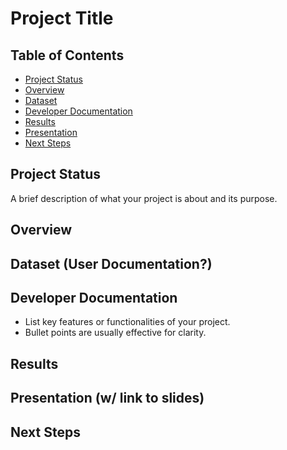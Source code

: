 # Project Title

## Table of Contents
- [Project Status](#project-status)
- [Overview](#overview)
- [Dataset](#dataset)
- [Developer Documentation](#developer-documentation)
- [Results](#results)
- [Presentation](#presentation)
- [Next Steps](#next-steps)

## Project Status 
A brief description of what your project is about and its purpose.

## Overview 

## Dataset (User Documentation?)

## Developer Documentation 
- List key features or functionalities of your project.
- Bullet points are usually effective for clarity.

## Results 

## Presentation (w/ link to slides)

## Next Steps 
